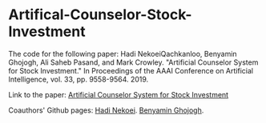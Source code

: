 # Artifical-Counselor-Stock-Investment
The code for the following paper:
Hadi NekoeiQachkanloo, Benyamin Ghojogh, Ali Saheb Pasand, and Mark Crowley. "Artificial Counselor System for Stock Investment." In Proceedings of the AAAI Conference on Artificial Intelligence, vol. 33, pp. 9558-9564. 2019.

Link to the paper:
[Artificial Counselor System for Stock Investment](https://ojs.aaai.org/index.php/AAAI/article/view/5016/4889)

Coauthors' Github pages:
[Hadi Nekoei](https://github.com/hnekoeiq).
[Benyamin Ghojogh](https://github.com/bghojogh).

